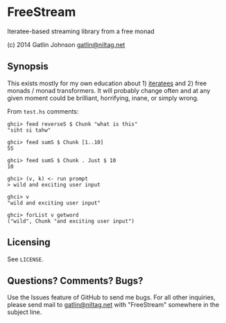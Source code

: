 FreeStream
==========

Iteratee-based streaming library from a free monad

(c) 2014 Gatlin Johnson <gatlin@niltag.net>

Synopsis
---

This exists mostly for my own education about 1) [iteratees][iteratees] and 2) free monads / monad transformers.
It will probably change often and at any given moment could be brilliant, horrifying, inane, or simply wrong.

From `test.hs` comments:


    ghci> feed reverseS $ Chunk "what is this"
    "siht si tahw"

    ghci> feed sumS $ Chunk [1..10]
    55

    ghci> feed sumS $ Chunk . Just $ 10
    10

    ghci> (v, k) <- run prompt
    > wild and exciting user input

    ghci> v
    "wild and exciting user input"

    ghci> forList v getword
    ("wild", Chunk "and exciting user input")


[iteratees]: http://okmij.org/ftp/Streams.html

Licensing
---

See `LICENSE`.

Questions? Comments? Bugs?
---

Use the Issues feature of GitHub to send me bugs. For all other inquiries, please send mail to <gatlin@niltag.net>
with "FreeStream" somewhere in the subject line.
